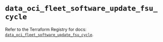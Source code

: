 # `data_oci_fleet_software_update_fsu_cycle`

Refer to the Terraform Registry for docs: [`data_oci_fleet_software_update_fsu_cycle`](https://registry.terraform.io/providers/oracle/oci/7.19.0/docs/data-sources/fleet_software_update_fsu_cycle).
